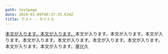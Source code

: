 ```yaml
---
path: testpage
date: 2020-01-09T08:37:35.634Z
title: テスト - タイトル
---
```

[本文が入ります。本文が入ります。](https://www.google.com/)本文が入ります。本文が入ります。本文が入ります。本文が入ります。本文が入ります。本文が入ります。本文が入ります。本文が入ります。本文が入ります。屋比久
